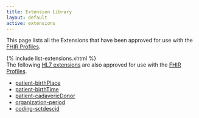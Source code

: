 ```yaml
---
title: Extension Library
layout: default
active: extensions
---
```


This page lists all the Extensions that have been approved for use with the <a href="profiles.html">FHIR Profiles</a>.
<br />

{% include list-extensions.xhtml %}
<br>
The following <a href="http://hl7.org/fhir/extensibility-registry.html" target="_blank">HL7 extensions</a> are also approved for use with the <a href="profiles.html">FHIR Profiles</a>.

- [patient-birthPlace](http://hl7.org/fhir/StructureDefinition/patient-birthPlace)
- [patient-birthTime](http://hl7.org/fhir/StructureDefinition/patient-birthTime)
- [patient-cadavericDonor](http://hl7.org/fhir/StructureDefinition/patient-cadavericDonor)
- [organization-period](http://hl7.org/fhir/StructureDefinition/organization-period)
- [coding-sctdescid](http://hl7.org/fhir/StructureDefinition/coding-sctdescid)